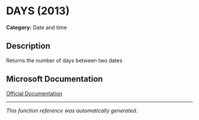 # DAYS (2013)

**Category:** Date and time

## Description
Returns the number of days between two dates

## Microsoft Documentation
[Official Documentation](https://support.microsoft.com//en-us/office/days-function-57740535-d549-4395-8728-0f07bff0b9df)

---
*This function reference was automatically generated.*
